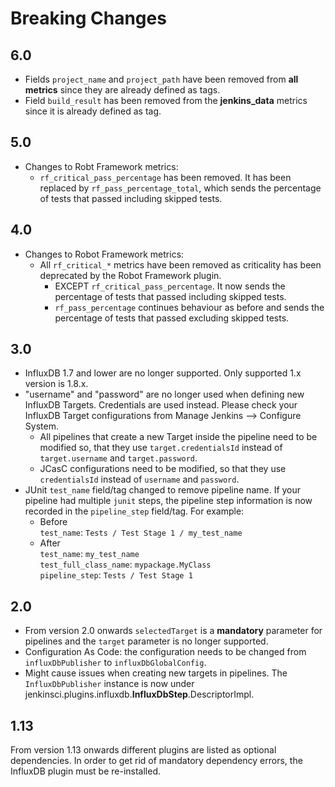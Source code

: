 # Breaking Changes

## 6.0

- Fields `project_name` and `project_path` have been removed from **all metrics** since they are already defined as
  tags.
- Field `build_result` has been removed from the **jenkins_data** metrics since it is already defined as tag.

## 5.0

- Changes to Robt Framework metrics:
  - `rf_critical_pass_percentage` has been removed. It has been replaced by `rf_pass_percentage_total`, 
    which sends the percentage of tests that passed including skipped tests.

## 4.0

- Changes to Robot Framework metrics:
  - All `rf_critical_*` metrics have been removed as criticality has been deprecated by the Robot Framework plugin.
    - EXCEPT `rf_critical_pass_percentage`. It now sends the percentage of tests that passed including skipped tests.
    - `rf_pass_percentage` continues behaviour as before and sends the percentage of tests that passed excluding skipped tests.

## 3.0

- InfluxDB 1.7 and lower are no longer supported. Only supported 1.x version is 1.8.x.
- "username" and "password" are no longer used when defining new InfluxDB Targets.
Credentials are used instead. Please check your InfluxDB Target configurations from
Manage Jenkins --> Configure System.
  - All pipelines that create a new Target inside
     the pipeline need to be modified so, that they use `target.credentialsId` instead of
     `target.username` and `target.password`.
  - JCasC configurations need to be modified, so that they use `credentialsId` instead of `username`
      and `password`.
- JUnit `test_name` field/tag changed to remove pipeline name. If your pipeline had multiple `junit` steps, 
the pipeline step information is now recorded in the `pipeline_step` field/tag. For example:
  - Before <br>`test_name`: `Tests / Test Stage 1 / my_test_name`
  - After  <br>`test_name`: `my_test_name` <br> `test_full_class_name`: `mypackage.MyClass` <br> `pipeline_step`: `Tests / Test Stage 1`


## 2.0

- From version 2.0 onwards `selectedTarget` is a **mandatory** parameter
for pipelines and the `target` parameter is no longer supported.
- Configuration As Code: the configuration needs to be changed from
`influxDbPublisher` to `influxDbGlobalConfig`.
- Might cause issues when creating new targets in pipelines. The
`InfluxDbPublisher` instance is now
under jenkinsci.plugins.influxdb.**InfluxDbStep**.DescriptorImpl.

## 1.13

From version 1.13 onwards different plugins are listed as optional
dependencies. In order to get rid of mandatory dependency errors,
the InfluxDB plugin must be re-installed.